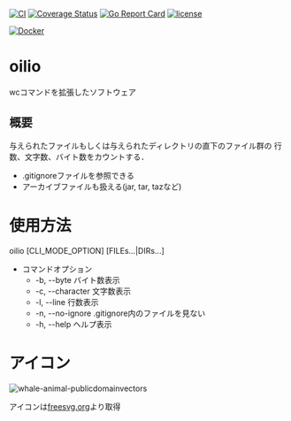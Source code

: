 [![CI](https://github.com/enoguch/oilio/actions/workflows/main.yml/badge.svg)](https://github.com/enoguch/oilio/actions/workflows/main.yml)
[![Coverage Status](https://coveralls.io/repos/github/enoguch/oilio/badge.svg?branch=main)](https://coveralls.io/github/enoguch/oilio?branch=main)
[![Go Report Card](https://goreportcard.com/badge/github.com/enoguch/oilio)](https://goreportcard.com/report/github.com/enoguch/oilio)
[![license](http://img.shields.io/badge/license-CC0-green.svg)](https://github.com/enoguch/oilio/blob/main/LICENSE)

[![Docker](https://img.shields.io/badge/Docker-ghcr.io%2Fenoguch%2Foilio%3A1.0.0-green?logo=docker)](https://hub.docker.com/repository/docker/enoguch/oilio)


# oilio
wcコマンドを拡張したソフトウェア

## 概要
与えられたファイルもしくは与えられたディレクトリの直下のファイル群の
行数、文字数、バイト数をカウントする．
* .gitignoreファイルを参照できる
* アーカイブファイルも扱える(jar, tar, tazなど)

# 使用方法
oilio [CLI_MODE_OPTION] [FILEs...|DIRs...]
* コマンドオプション
  * -b, --byte         バイト数表示
  * -c, --character    文字数表示
  * -l, --line         行数表示
  * -n, --no-ignore    .gitignore内のファイルを見ない
  * -h, --help         ヘルプ表示

# アイコン
![whale-animal-publicdomainvectors](https://user-images.githubusercontent.com/84704334/119367448-ed089b00-bcec-11eb-850e-21628810b8d8.png)

アイコンは[freesvg.org](https://freesvg.org/whale)より取得

